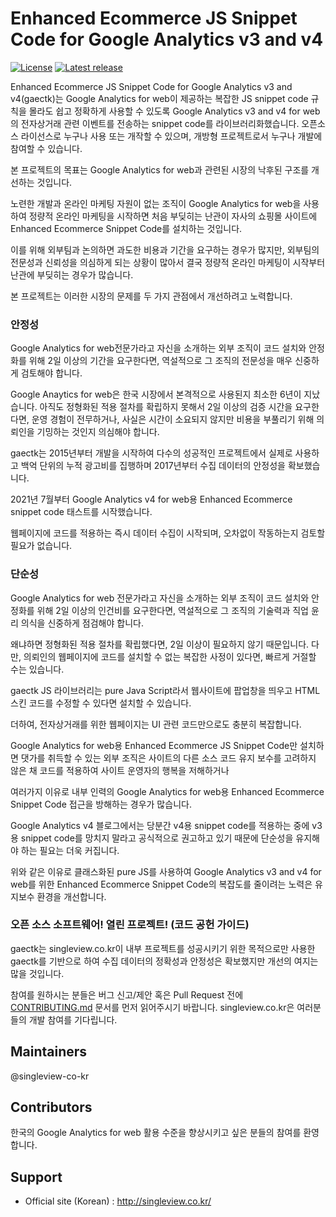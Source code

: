 Enhanced Ecommerce JS Snippet Code for Google Analytics v3 and v4
============

[![License](http://img.shields.io/badge/license-GNU%20LGPL-brightgreen.svg)](http://www.gnu.org/licenses/gpl.html)
[![Latest release](https://img.shields.io/github/v/release/singleview-co-kr/gaectk.svg)](https://github.com/singleview-co-kr/gaectk/releases)

Enhanced Ecommerce JS Snippet Code for Google Analytics v3 and v4(gaectk)는 Google Analytics for web이 제공하는 복잡한 JS snippet code 규칙을 몰라도 쉽고 정확하게 사용할 수 있도록 Google Analytics v3 and v4 for web의 전자상거래 관련 이벤트를 전송하는 snippet code를 라이브러리화했습니다.
오픈소스 라이선스로 누구나 사용 또는 개작할 수 있으며, 개방형 프로젝트로서 누구나 개발에 참여할 수 있습니다. 

본 프로젝트의 목표는 Google Analytics for web과 관련된 시장의 낙후된 구조를 개선하는 것입니다.

노련한 개발과 온라인 마케팅 자원이 없는 조직이 Google Analytics for web을 사용하여 정량적 온라인 마케팅을 시작하면 처음 부딪히는 난관이 자사의 쇼핑몰 사이트에 Enhanced Ecommerce Snippet Code를 설치하는 것입니다.

이를 위해 외부팀과 논의하면 과도한 비용과 기간을 요구하는 경우가 많지만, 외부팀의 전문성과 신뢰성을 의심하게 되는 상황이 많아서 결국 정량적 온라인 마케팅이 시작부터 난관에 부딪히는 경우가 많습니다.

본 프로젝트는 이러한 시장의 문제를 두 가지 관점에서 개선하려고 노력합니다.

### 안정성

Google Analytics for web전문가라고 자신을 소개하는 외부 조직이 코드 설치와 안정화를 위해 2일 이상의 기간을 요구한다면, 역설적으로 그 조직의 전문성을 매우 신중하게 검토해야 합니다.

Google Anaytics for web은 한국 시장에서 본격적으로 사용된지 최소한 6년이 지났습니다. 아직도 정형화된 적용 절차를 확립하지 못해서 2일 이상의 검증 시간을 요구한다면, 운영 경험이 전무하거나, 사실은 시간이 소요되지 않지만 비용을 부풀리기 위해 의뢰인을 기밍하는 것인지 의심해야 합니다.

gaectk는 2015년부터 개발을 시작하여 다수의 성공적인 프로젝트에서 실제로 사용하고 백억 단위의 누적 광고비를 집행하며 2017년부터 수집 데이터의 안정성을 확보했습니다.

2021년 7월부터 Google Analytics v4 for web용 Enhanced Ecommerce snippet code 태스트를 시작했습니다.

웹페이지에 코드를 적용하는 즉시 데이터 수집이 시작되며, 오차없이 작동하는지 검토할 필요가 없습니다.

### 단순성

Google Analytics for web 전문가라고 자신을 소개하는 외부 조직이 코드 설치와 안정화를 위해 2일 이상의 인건비를 요구한다면, 역설적으로 그 조직의 기술력과 직업 윤리 의식을 신중하게 점검해야 합니다.

왜냐하면 정형화된 적용 절차를 확립했다면, 2일 이상이 필요하지 않기 때문입니다. 다만, 의뢰인의 웹페이지에 코드를 설치할 수 없는 복잡한 사정이 있다면, 빠르게 거절할 수는 있습니다.

gaectk JS 라이브러리는 pure Java Script라서 웹사이트에 팝업창을 띄우고 HTML 스킨 코드를 수정할 수 있다면 설치할 수 있습니다.

더하여, 전자상거래를 위한 웹페이지는 UI 관련 코드만으로도 충분히 복잡합니다. 

Google Analytics for web용 Enhanced Ecommerce JS Snippet Code만 설치하면 댓가를 취득할 수 있는 외부 조직은 사이트의 다른 소스 코드 유지 보수를 고려하지 않은 채 코드를 적용하여 사이트 운영자의 행복을 저해하거나

여러가지 이유로 내부 인력의 Google Analytics for web용 Enhanced Ecommerce Snippet Code 접근을 방해하는 경우가 많습니다.

Google Analytics v4 블로그에서는 당분간 v4용 snippet code를 적용하는 중에 v3용 snippet code를 망치지 말라고 공식적으로 권고하고 있기 때문에 단순성을 유지해야 하는 필요는 더욱 커집니다.

위와 같은 이유로 클래스화된 pure JS를 사용하여 Google Analytics v3 and v4 for web를 위한 Enhanced Ecommerce Snippet Code의 복잡도를 줄이려는 노력은 유지보수 환경을 개선합니다.

### 오픈 소스 소프트웨어! 열린 프로젝트! (코드 공헌 가이드)

gaectk는 singleview.co.kr이 내부 프로젝트를 성공시키기 위한 목적으로만 사용한 gaectk를 기반으로 하여 수집 데이터의 정확성과 안정성은 확보했지만 개선의 여지는 많을 것입니다.

참여를 원하시는 분들은 버그 신고/제안 혹은 Pull Request 전에 [CONTRIBUTING.md](./CONTRIBUTING.md) 문서를 먼저 읽어주시기 바랍니다.
singleview.co.kr은 여러분들의 개발 참여를 기다립니다.

## Maintainers
@singleview-co-kr

## Contributors
한국의 Google Analytics for web 활용 수준을 향상시키고 싶은 분들의 참여를 환영합니다.

## Support
* Official site (Korean) : http://singleview.co.kr/